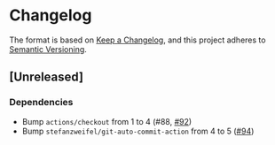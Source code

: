 # Changelog

The format is based on [Keep a Changelog](https://keepachangelog.com/en/1.0.0/),
and this project adheres to [Semantic Versioning](https://semver.org/spec/v2.0.0.html).

## [Unreleased]
### Dependencies
- Bump `actions/checkout` from 1 to 4 (#88, [#92](https://github.com/vbrandl/yagcdn/pull/92))
- Bump `stefanzweifel/git-auto-commit-action` from 4 to 5 ([#94](https://github.com/vbrandl/yagcdn/pull/94))